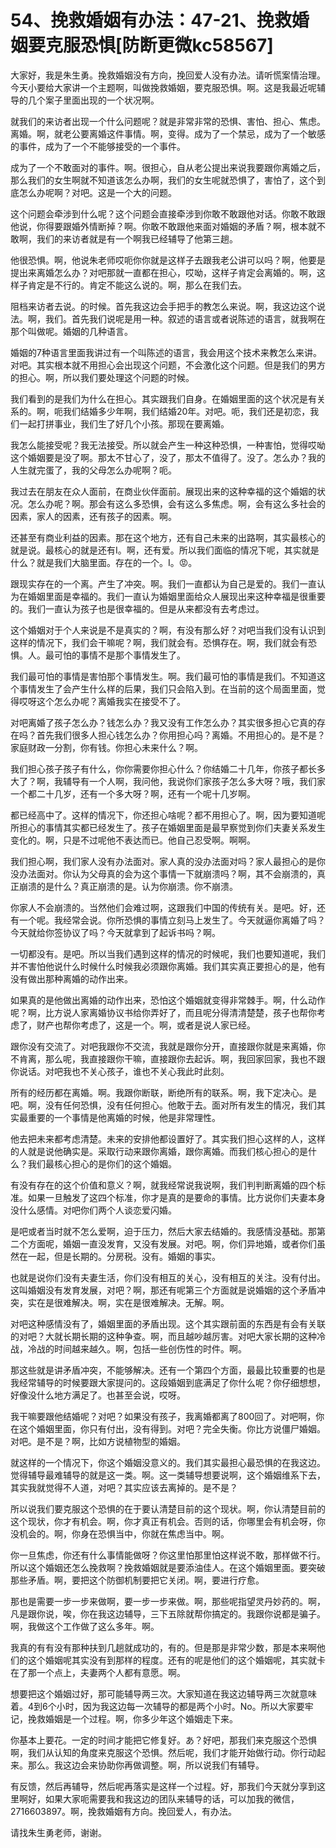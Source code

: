 # 54、挽救婚姻有办法：47-21、挽救婚姻要克服恐惧[防断更微kc58567]

大家好，我是朱生勇。挽救婚姻没有方向，挽回爱人没有办法。请听慌案情治理。今天小要给大家讲一个主题啊，叫做挽救婚姻，要克服恐惧。啊。这是我最近呢辅导的几个案子里面出现的一个状况啊。

就我们的来访者出现一个什么问题呢？就是非常非常的恐惧、害怕、担心、焦虑。离婚。啊，就老公要离婚这件事情。啊，变得。成为了一个禁忌，成为了一个敏感的事件，成为了一个不能够接受的一个事件。

成为了一个不敢面对的事件。啊。很担心，自从老公提出来说我要跟你离婚之后，那么我们的女生啊就不知道该怎么办啊，我们的女生呢就恐惧了，害怕了，这个到底怎么办呢啊？对吧。这是一个大的问题。

这个问题会牵涉到什么呢？这个问题会直接牵涉到你敢不敢跟他对话。你敢不敢跟他说，你得要跟婚外情断掉？啊。你敢不敢跟他来面对婚姻的矛盾？啊，根本就不敢啊，我们的来访者就是有一个啊我已经辅导了他第三趟。

他很恐惧。啊，他说朱老师哎呃你你就是这样子去跟我老公讲可以吗？啊，他要是提出来离婚怎么办？对吧那就一直都在担心，哎呦，这样子肯定会离婚的。啊，这样子肯定是不行的。肯定不能这么说的。啊，那么在我们去。

阻档来访者去说。的时候。首先我这边会手把手的教怎么来说。啊，我这边这个说法。啊，我们。首先我们说呢是用一种。叙述的语言或者说陈述的语言，就我啊在那个叫做呢。婚姻的几种语言。

婚姻的7种语言里面我讲过有一个叫陈述的语言，我会用这个技术来教怎么来讲。对吧。其实根本就不用担心会出现这个问题，不会激化这个问题。但是我们的男方的担心。啊，所以我们要处理这个问题的时候。

我们看到的是我们为什么在担心。其实跟我们自身。在婚姻里面的这个状况是有关系的。啊，呃我们结婚多少年啊，我们结婚20年。对吧。呃，我们还是初恋，我们一起打拼事业，我们生了好几个小孩。那现在要离婚。

我怎么能接受呢？我无法接受。所以就会产生一种这种恐惧，一种害怕，觉得哎呦这个婚姻要是没了啊。那太不甘心了，没了，那太不值得了。没了。怎么办？我的人生就完蛋了，我的父母怎么办呢啊？呃。

我过去在朋友在众人面前，在商业伙伴面前。展现出来的这种幸福的这个婚姻的状况。怎么办呢？啊。那会有这么多恐惧，会有这么多焦虑。啊，会有这么多社会的因素，家人的因素，还有孩子的因素。啊。

还甚至有商业利益的因素。那在这个地方，还有自己未来的出路啊，其实最核心的就是说。最核心的就是还有I。啊，还有爱。所以我们面临的情况下呢，其实就是什么？就是我们大脑里面。存在的一个。I。😡。

跟现实存在的一个离。产生了冲突。啊。我们一直都认为自己是爱的。我们一直认为在婚姻里面是幸福的。我们一直认为婚姻里面给众人展现出来这种幸福是很重要的。我们一直认为孩子也是很幸福的。但是从来都没有去考虑过。

这个婚姻对于个人来说是不是真实的？啊，有没有那么好？对吧当我们没有认识到这样的情况下，我们会干嘛呢？啊，我们就会有。恐惧存在。啊，我们就会有恐惧。人。最可怕的事情不是那个事情发生了。

我们最可怕的事情是害怕那个事情发生。啊。我们最可怕的事情是我们。不知道这个事情发生了会产生什么样的后果，我们只会陷入到。在当前的这个局面里面，觉得哎呀这个怎么办呢？离婚我实在接受不了。

对吧离婚了孩子怎么办？钱怎么办？我又没有工作怎么办？其实很多担心它真的存在吗？首先我们很多人担心钱怎么办？你用担心吗？离婚。不用担心的。是不是？家庭财政一分割，你有钱。你担心未来什么？啊。

我们担心孩子孩子有什么，你你需要你担心什么？你结婚二十几年，你孩子都长多大了？啊，我辅导有一个人啊，我问他，我说你们家孩子怎么多大呀？哦，我们家一个都二十几岁，还有一个多大呀？啊，还有一个呢十几岁啊。

都已经高中了。这样的情况下，你还担心啥呢？都不用担心了。啊，因为要知道呢所担心的事情其实都已经发生了。孩子在婚姻里面是最早察觉到你们夫妻关系发生变化的。啊，只是不过呢他不表达而已。他自己忍受啊。啊啊。

我们担心啊，我们家人没有办法面对。家人真的没办法面对吗？家人最担心的是你没办法面对。你认为父母真的会为这个事情一下就崩溃吗？啊，其不会崩溃的，真正崩溃的是什么？真正崩溃的是。认为你崩溃。你不崩溃。

你家人不会崩溃的。当然他们会难过啊，这跟我们中国的传统有关。是吧。好，还有一个呢。我经常会说。你所恐惧的事情立刻马上发生了。今天就逼你离婚了吗？今天就给你签协议了吗？今天就拿到了起诉书吗？啊。

一切都没有。是吧。所以当我们遇到这样的情况的时候呢，我们也要知道呢，我们并不害怕他说什么时候什么时候我必须跟你离婚。我们其实真正要担心的是，他有没有做出那种离婚的动作出来。

如果真的是他做出离婚的动作出来，恐怕这个婚姻就变得非常棘手。啊，什么动作呢？啊，比方说人家离婚协议书给你弄好了，而且呢分得清清楚楚，孩子也帮你考虑了，财产也帮你考虑了，这是一个。啊，或者是说人家已经。

跟你没有交流了。对吧我跟你不交流，我就是跟你分开，直接跟你就是来离婚，你不肯离，那么呢，我直接跟你干嘛，直接跟你去起诉。啊，我回家回家，我也不跟你说话。对吧我也不关心孩子，谁也不关心我此时此刻。

所有的经历都在离婚。啊。我跟你断联，断绝所有的联系。啊，我下定决心。是吧。啊，没有任何恐惧，没有任何担心。他敢于去。面对所有发生的情况，我们其实最重要的一个事情是他离婚的时候，他是非常理性。

他去把未来都考虑清楚。未来的安排他都设置好了。其实我们担心这样的人，这样的人就是说他确实是。采取行动来跟你离婚，跟你离婚。而我们核心担心的是什么？我们最核心担心的是你们的这个婚姻。

有没有存在的这个价值和意义？啊，就我经常说我说啊，我们判判断离婚的四个标准。如果一旦触发了这四个标准，你才是真的是要命的事情。比方说你们夫妻本身没什么感情。对吧你们两个人谈恋爱闪婚。

是吧或者当时就不怎么爱啊，迫于压力，然后大家去结婚的。我感情没基础。那第二个方面呢，婚姻一直没发育，又没有发展。对吧。啊，你们异地婚，或者你们虽然在一起，但是长期的。分房税。没有。婚姻的事实。

也就是说你们没有夫妻生活，你们没有相互的关心，没有相互的关注。没有付出。这叫婚姻没有发育发展，对吧？啊，那还有呢第三个方面就是说婚姻的这个矛盾冲突，实在是很难解决。啊，实在是很难解决。无解。啊。

对吧这种感情没有了，婚姻里面的矛盾出现。这个其实跟前面的东西是有会有关联的对吧？大就长期长期的这种争查。啊，而且越吵越厉害。对吧大家长期的这种冷战，冷战的时间越来越久。啊，包括一些创伤性的时件。啊。

那这些就是讲矛盾冲突，不能够解决。还有一个第四个方面，最最比较重要的也是我经常辅导的时候要跟大家提问的。这段婚姻到底满足了你什么呢？你仔细想想，好像没什么地方满足了。也甚至会说，哎呀。

我干嘛要跟他结婚呢？对吧？如果没有孩子，我离婚都离了800回了。对吧啊，你在这个婚姻里面，你只有付出，没有得到。对吧？完全失衡。你比方说僵尸婚姻。对吧。是不是？啊，比如方说植物型的婚姻。

就这样的一个情况下，你这个婚姻没意义的。我们其实最担心最恐惧的在我这边。觉得辅导最难辅导的就是这一类。啊。这一类辅导想要说啊，这个婚姻维系下去，其实我就觉得不人道，对吧？其实应该去离掉的。是不是？

所以说我们要克服这个恐惧的在于要认清楚目前的这个现状。啊，你认清楚目前的这个现状，你才有机会。啊，你才真正有机会。否则的话，你哪里会有机会呀，你没机会的。啊，你身在恐惧当中，你就在焦虑当中。啊。

你一旦焦虑，你还有什么事情能做呀？你这里怕那里怕这样说不敢，那样做不行。所以这个婚姻还怎么挽救啊？挽救婚姻就是要添油佳人。在这个婚姻里面。要突破那些矛盾。啊，要把这个防御机制要把它关闭。啊，要进行疗愈。

那也是需要一步一步来做啊，要一步一步来做。啊，那些呢指望灵丹妙药的。啊，凡是跟你说，唉，你在我这边辅导，三下五除就帮你搞定的。我跟你说都是骗子。啊，我做这个工作做了这么多年。啊。

我真的有有没有那种扶到几趟就成功的，有的。但是那是非常少数，那是本来啊他们的这个婚姻呢其实没有到那样的程度。还有的呢是他们的这个婚姻呢，其实就卡在了那一个点上，夫妻两个人都有意愿。啊。

想要把这个婚姻过好，那可能辅导两三次。大家知道在我这边辅导两三次就意味着。4到6个小时，因为我这边每一次辅导的都是两个小时。No。所以大家要牢记，挽救婚姻是一个过程。啊，你多少年这个婚姻走下来。

你基本上要花。一定的时间才能把它修复好。あ？好吧，那我们来克服这个恐惧啊，我们从认知的角度来克服这个恐惧。然后呢，我们才能开始做行动。你行动起来。那么。我这边会来协助你再做调整。啊，所以说我们有辅导。

有反馈，然后再辅导，然后呢再落实是这样一个过程。好，那我们今天就分享到这里啊好，如果大家呃需要我和我这边的团队来辅导的话，可以加我的微信，2716603897。啊，挽救婚姻有方向。挽回爱人，有办法。

请找朱生勇老师，谢谢。